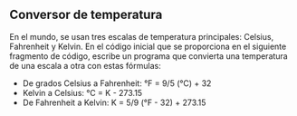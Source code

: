 ## Conversor de temperatura


En el mundo, se usan tres escalas de temperatura principales: Celsius, Fahrenheit y Kelvin.
En el código inicial que se proporciona en el siguiente fragmento de código, escribe un programa que convierta una temperatura de una escala a otra con estas fórmulas:

- De grados Celsius a Fahrenheit: °F = 9/5 (°C) + 32
- Kelvin a Celsius: °C = K - 273.15
- De Fahrenheit a Kelvin: K = 5/9 (°F - 32) + 273.15